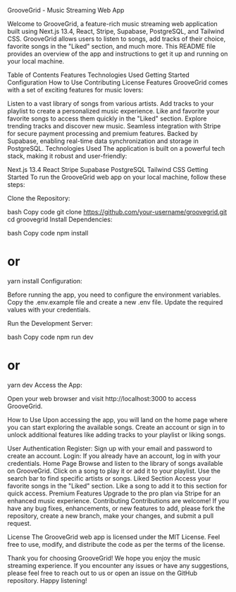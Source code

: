 GrooveGrid - Music Streaming Web App


Welcome to GrooveGrid, a feature-rich music streaming web application built using Next.js 13.4, React, Stripe, Supabase, PostgreSQL, and Tailwind CSS. GrooveGrid allows users to listen to songs, add tracks of their choice, favorite songs in the "Liked" section, and much more. This README file provides an overview of the app and instructions to get it up and running on your local machine.

Table of Contents
Features
Technologies Used
Getting Started
Configuration
How to Use
Contributing
License
Features
GrooveGrid comes with a set of exciting features for music lovers:

Listen to a vast library of songs from various artists.
Add tracks to your playlist to create a personalized music experience.
Like and favorite your favorite songs to access them quickly in the "Liked" section.
Explore trending tracks and discover new music.
Seamless integration with Stripe for secure payment processing and premium features.
Backed by Supabase, enabling real-time data synchronization and storage in PostgreSQL.
Technologies Used
The application is built on a powerful tech stack, making it robust and user-friendly:

Next.js 13.4
React
Stripe
Supabase
PostgreSQL
Tailwind CSS
Getting Started
To run the GrooveGrid web app on your local machine, follow these steps:

Clone the Repository:

bash
Copy code
git clone https://github.com/your-username/groovegrid.git
cd groovegrid
Install Dependencies:

bash
Copy code
npm install
# or
yarn install
Configuration:

Before running the app, you need to configure the environment variables. Copy the .env.example file and create a new .env file. Update the required values with your credentials.

Run the Development Server:

bash
Copy code
npm run dev
# or
yarn dev
Access the App:

Open your web browser and visit http://localhost:3000 to access GrooveGrid.

How to Use
Upon accessing the app, you will land on the home page where you can start exploring the available songs. Create an account or sign in to unlock additional features like adding tracks to your playlist or liking songs.

User Authentication
Register: Sign up with your email and password to create an account.
Login: If you already have an account, log in with your credentials.
Home Page
Browse and listen to the library of songs available on GrooveGrid.
Click on a song to play it or add it to your playlist.
Use the search bar to find specific artists or songs.
Liked Section
Access your favorite songs in the "Liked" section.
Like a song to add it to this section for quick access.
Premium Features
Upgrade to the pro plan via Stripe for an enhanced music experience.
Contributing
Contributions are welcome! If you have any bug fixes, enhancements, or new features to add, please fork the repository, create a new branch, make your changes, and submit a pull request.

License
The GrooveGrid web app is licensed under the MIT License. Feel free to use, modify, and distribute the code as per the terms of the license.

Thank you for choosing GrooveGrid! We hope you enjoy the music streaming experience. If you encounter any issues or have any suggestions, please feel free to reach out to us or open an issue on the GitHub repository. Happy listening!
